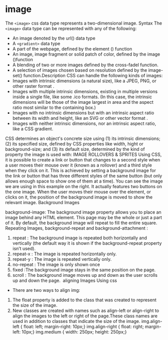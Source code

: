 # image
The `<image>` css data type represents a two-dimensional image.
Syntax
The `<image>` data type can be represented with any of the following:
* An image denoted by the url() data type
* A `<gradient>` data type
* A part of the webpage, defined by the element () function
* An image, image fragment or solid patch of color, defined by the image ()function
* A blending of two or more images defined by the cross-fadel function.
* A selection of images chosen based on resolution defined by the image-set() function.Description
CSS can handle the following kinds of images:
* Images with intrinsic dimensions (a natural size), like a JPEG, PNG, or other raster format .
* Images with multiple intrinsic dimensions, existing in multiple versions inside a single file, like some .ico formats. (In this case, the intrinsic dimensions will be those of the image largest in area and the aspect ratio most similar to the containing box.)
* Images with no intrinsic dimensions but with an intrinsic aspect ratio between its width and height, like an SVG or other vector format .
* Images with neither intrinsic dimensions, nor an intrinsic aspect ratio, like a CSS gradient.

CSS determines an object's concrete size using (1) its intrinsic dimensions; (2) its specified size, defined by CSS properties like width, hight  or background-size; and (3) its default size, determined by the kind of property the image is used with:
IMAGE ROLLOVERS & SPRITES
Using CSS, it is possible to create a link or button that changes to a second style when a user moves their mouse over it (known as a rollover) and a third style when they click on it. This is achieved by setting a background image for the link or button that has three different styles of the same button (but only allows enough space to show one of them at a time). You can see the image we are using in this example on the right. It actually features two buttons on the one image. When the user moves their mouse over the element, or clicks on it, the position of the background image is moved to show the relevant image.
Background Images

background-image: The background image property allows you to place an image behind any HTML element. This page may be the whole or just a part of it. By default, the background image will repeat to fill the entire square.
Repeating Images, background-repeat and background-attachment :
1. repeat : The background image is repeated both horizontally and vertically (the default way it is shown if the background-repeat property isn’t used). 
2. repeat-x : The image is repeated horizontally only. 
3. repeat-y : The image is repeated vertically only. 
4. no-repeat : The image is only shown once 
5. fixed :The background image stays in the same position on the page. 
6. scroll : The background image moves up and down as the user scrolls up and down the page. 
aligning Images Using css
* There are two ways to align img:
1. The float property is added to the class that was created to represent the size of the image.
2. New classes are created with names such as align-left or align-right to align the images to the left or right of the page.These class names are used in addition to classes that indicate the size of the image.
img.align-left { float: left; margin-right: 10px;} img.align-right { float: right; margin-left: 10px;} img.medium { width: 250px; height: 250px;}